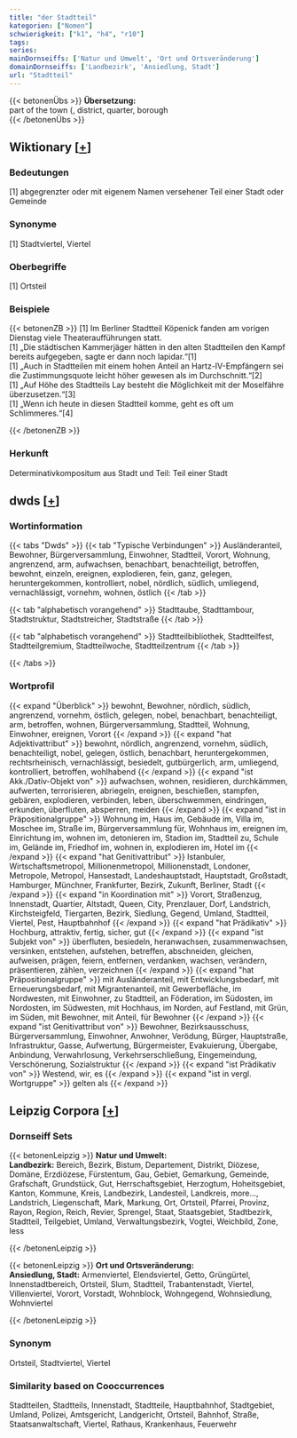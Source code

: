 ```yaml
---
title: "der Stadtteil"
kategorien: ["Nomen"]
schwierigkeit: ["k1", "h4", "r10"]
tags:
series:
mainDornseiffs: ['Natur und Umwelt', 'Ort und Ortsveränderung']
domainDornseiffs: ['Landbezirk', 'Ansiedlung, Stadt']
url: "Stadtteil"
---
```


{{< betonenÜbs >}}
**Übersetzung:**  
part of the town (, district, quarter, borough  
{{< /betonenÜbs >}}

## Wiktionary [[+](https://de.wiktionary.org/wiki/Stadtteil)]

### Bedeutungen
[1] abgegrenzter oder mit eigenem Namen versehener Teil einer Stadt oder Gemeinde  

### Synonyme
[1] Stadtviertel, Viertel  

### Oberbegriffe
[1] Ortsteil  

### Beispiele
{{< betonenZB >}}
[1] Im Berliner Stadtteil Köpenick fanden am vorigen Dienstag viele Theateraufführungen statt.  
[1] „Die städtischen Kammerjäger hätten in den alten Stadtteilen den Kampf bereits aufgegeben, sagte er dann noch lapidar.“[1]  
[1] „Auch in Stadtteilen mit einem hohen Anteil an Hartz-IV-Empfängern sei die Zustimmungsquote leicht höher gewesen als im Durchschnitt.“[2]  
[1] „Auf Höhe des Stadtteils Lay besteht die Möglichkeit mit der Moselfähre überzusetzen.“[3]  
[1] „Wenn ich heute in diesen Stadtteil komme, geht es oft um Schlimmeres.“[4]  

{{< /betonenZB >}}
### Herkunft
Determinativkompositum aus Stadt und Teil: Teil einer Stadt  



## dwds [[+](https://www.dwds.de/wb/Stadtteil)]

### Wortinformation
{{< tabs "Dwds" >}}
{{< tab "Typische Verbindungen" >}}
Ausländeranteil, Bewohner, Bürgerversammlung, Einwohner, Stadtteil, Vorort, Wohnung, angrenzend, arm, aufwachsen, benachbart, benachteiligt, betroffen, bewohnt, einzeln, ereignen, explodieren, fein, ganz, gelegen, heruntergekommen, kontrolliert, nobel, nördlich, südlich, umliegend, vernachlässigt, vornehm, wohnen, östlich
{{< /tab >}}

{{< tab "alphabetisch vorangehend" >}}
Stadttaube, Stadttambour, Stadtstruktur, Stadtstreicher, Stadtstraße
{{< /tab >}}

{{< tab "alphabetisch vorangehend" >}}
Stadtteilbibliothek, Stadtteilfest, Stadtteilgremium, Stadtteilwoche, Stadtteilzentrum
{{< /tab >}}

{{< /tabs >}}

### Wortprofil
{{< expand "Überblick" >}} bewohnt, Bewohner, nördlich, südlich, angrenzend, vornehm, östlich, gelegen, nobel, benachbart, benachteiligt, arm, betroffen, wohnen, Bürgerversammlung, Stadtteil, Wohnung, Einwohner, ereignen, Vorort {{< /expand >}}
{{< expand "hat Adjektivattribut" >}} bewohnt, nördlich, angrenzend, vornehm, südlich, benachteiligt, nobel, gelegen, östlich, benachbart, heruntergekommen, rechtsrheinisch, vernachlässigt, besiedelt, gutbürgerlich, arm, umliegend, kontrolliert, betroffen, wohlhabend {{< /expand >}}
{{< expand "ist Akk./Dativ-Objekt von" >}} aufwachsen, wohnen, residieren, durchkämmen, aufwerten, terrorisieren, abriegeln, ereignen, beschießen, stampfen, gebären, explodieren, verbinden, leben, überschwemmen, eindringen, erkunden, überfluten, absperren, meiden {{< /expand >}}
{{< expand "ist in Präpositionalgruppe" >}} Wohnung im, Haus im, Gebäude im, Villa im, Moschee im, Straße im, Bürgerversammlung für, Wohnhaus im, ereignen im, Einrichtung im, wohnen im, detonieren im, Stadion im, Stadtteil zu, Schule im, Gelände im, Friedhof im, wohnen in, explodieren im, Hotel im {{< /expand >}}
{{< expand "hat Genitivattribut" >}} Istanbuler, Wirtschaftsmetropol, Millionenmetropol, Millionenstadt, Londoner, Metropole, Metropol, Hansestadt, Landeshauptstadt, Hauptstadt, Großstadt, Hamburger, Münchner, Frankfurter, Bezirk, Zukunft, Berliner, Stadt {{< /expand >}}
{{< expand "in Koordination mit" >}} Vorort, Straßenzug, Innenstadt, Quartier, Altstadt, Queen, City, Prenzlauer, Dorf, Landstrich, Kirchsteigfeld, Tiergarten, Bezirk, Siedlung, Gegend, Umland, Stadtteil, Viertel, Pest, Hauptbahnhof {{< /expand >}}
{{< expand "hat Prädikativ" >}} Hochburg, attraktiv, fertig, sicher, gut {{< /expand >}}
{{< expand "ist Subjekt von" >}} überfluten, besiedeln, heranwachsen, zusammenwachsen, versinken, entstehen, aufstehen, betreffen, abschneiden, gleichen, aufweisen, prägen, feiern, entfernen, verdanken, wachsen, verändern, präsentieren, zählen, verzeichnen {{< /expand >}}
{{< expand "hat Präpositionalgruppe" >}} mit Ausländeranteil, mit Entwicklungsbedarf, mit Erneuerungsbedarf, mit Migrantenanteil, mit Gewerbefläche, im Nordwesten, mit Einwohner, zu Stadtteil, an Föderation, im Südosten, im Nordosten, im Südwesten, mit Hochhaus, im Norden, auf Festland, mit Grün, im Süden, mit Bewohner, mit Anteil, für Bewohner {{< /expand >}}
{{< expand "ist Genitivattribut von" >}} Bewohner, Bezirksausschuss, Bürgerversammlung, Einwohner, Anwohner, Verödung, Bürger, Hauptstraße, Infrastruktur, Gasse, Aufwertung, Bürgermeister, Evakuierung, Übergabe, Anbindung, Verwahrlosung, Verkehrserschließung, Eingemeindung, Verschönerung, Sozialstruktur {{< /expand >}}
{{< expand "ist Prädikativ von" >}} Westend, wir, es {{< /expand >}}
{{< expand "ist in vergl. Wortgruppe" >}} gelten als {{< /expand >}}

## Leipzig Corpora [[+](https://corpora.uni-leipzig.de/en/res?word=Stadtteil&corpusId=deu_newscrawl-public_2018)]

### Dornseiff Sets
{{< betonenLeipzig >}}
**Natur und Umwelt:**  
**Landbezirk:** Bereich, Bezirk, Bistum, Departement, Distrikt, Diözese, Domäne, Erzdiözese, Fürstentum, Gau, Gebiet, Gemarkung, Gemeinde, Grafschaft, Grundstück, Gut, Herrschaftsgebiet, Herzogtum, Hoheitsgebiet, Kanton, Kommune, Kreis, Landbezirk, Landesteil, Landkreis, more..., Landstrich, Liegenschaft, Mark, Markung, Ort, Ortsteil, Pfarrei, Provinz, Rayon, Region, Reich, Revier, Sprengel, Staat, Staatsgebiet, Stadtbezirk, Stadtteil, Teilgebiet, Umland, Verwaltungsbezirk, Vogtei, Weichbild, Zone, less  

{{< /betonenLeipzig >}}


{{< betonenLeipzig >}}
**Ort und Ortsveränderung:**  
**Ansiedlung, Stadt:** Armenviertel, Elendsviertel, Getto, Grüngürtel, Innenstadtbereich, Ortsteil, Slum, Stadtteil, Trabantenstadt, Viertel, Villenviertel, Vorort, Vorstadt, Wohnblock, Wohngegend, Wohnsiedlung, Wohnviertel  

{{< /betonenLeipzig >}}

### Synonym
Ortsteil, Stadtviertel, Viertel


### Similarity based on Cooccurrences
Stadtteilen, Stadtteils, Innenstadt, Stadtteile, Hauptbahnhof, Stadtgebiet, Umland, Polizei, Amtsgericht, Landgericht, Ortsteil, Bahnhof, Straße, Staatsanwaltschaft, Viertel, Rathaus, Krankenhaus, Feuerwehr

